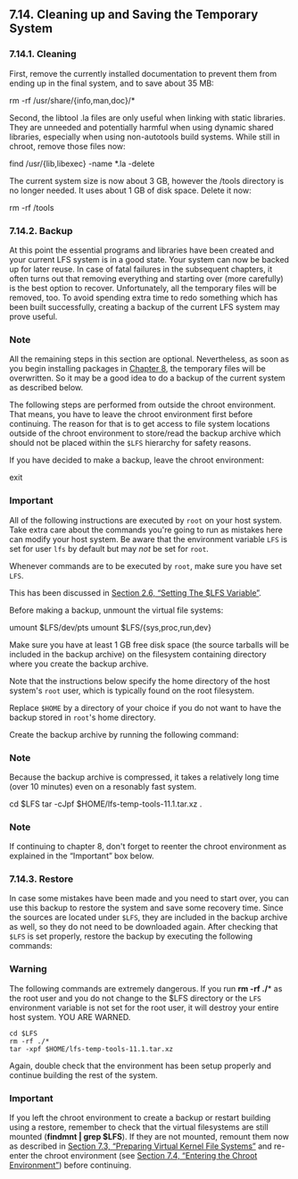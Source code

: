 ## 7.14. Cleaning up and Saving the Temporary System

### 7.14.1. Cleaning

First, remove the currently installed documentation to prevent them from ending up in the final system, and to save about 35 MB:

rm -rf /usr/share/{info,man,doc}/*

Second, the libtool .la files are only useful when linking with static libraries. They are unneeded and potentially harmful when using dynamic shared libraries, especially when using non-autotools build systems. While still in chroot, remove those files now:

find /usr/{lib,libexec} -name \*.la -delete

The current system size is now about 3 GB, however the /tools directory is no longer needed. It uses about 1 GB of disk space. Delete it now:

rm -rf /tools

### 7.14.2. Backup

At this point the essential programs and libraries have been created and your current LFS system is in a good state. Your system can now be backed up for later reuse. In case of fatal failures in the subsequent chapters, it often turns out that removing everything and starting over (more carefully) is the best option to recover. Unfortunately, all the temporary files will be removed, too. To avoid spending extra time to redo something which has been built successfully, creating a backup of the current LFS system may prove useful.

### Note

All the remaining steps in this section are optional. Nevertheless, as soon as you begin installing packages in [Chapter 8](https://linuxfromscratch.org/lfs/downloads/stable/LFS-BOOK-11.1-NOCHUNKS.html#chapter-building-system "Chapter 8. Installing Basic System Software"), the temporary files will be overwritten. So it may be a good idea to do a backup of the current system as described below.

The following steps are performed from outside the chroot environment. That means, you have to leave the chroot environment first before continuing. The reason for that is to get access to file system locations outside of the chroot environment to store/read the backup archive which should not be placed within the `$LFS` hierarchy for safety reasons.

If you have decided to make a backup, leave the chroot environment:

exit

### Important

All of the following instructions are executed by `root` on your host system. Take extra care about the commands you're going to run as mistakes here can modify your host system. Be aware that the environment variable `LFS` is set for user `lfs` by default but may _not_ be set for `root`.

Whenever commands are to be executed by `root`, make sure you have set `LFS`.

This has been discussed in [Section 2.6, “Setting The $LFS Variable”](https://linuxfromscratch.org/lfs/downloads/stable/LFS-BOOK-11.1-NOCHUNKS.html#ch-partitioning-aboutlfs "2.6. Setting The $LFS Variable").

Before making a backup, unmount the virtual file systems:

umount $LFS/dev/pts
umount $LFS/{sys,proc,run,dev}

Make sure you have at least 1 GB free disk space (the source tarballs will be included in the backup archive) on the filesystem containing directory where you create the backup archive.

Note that the instructions below specify the home directory of the host system's `root` user, which is typically found on the root filesystem.

Replace `$HOME` by a directory of your choice if you do not want to have the backup stored in `root`'s home directory.

Create the backup archive by running the following command:

### Note

Because the backup archive is compressed, it takes a relatively long time (over 10 minutes) even on a resonably fast system.

cd $LFS
tar -cJpf $HOME/lfs-temp-tools-11.1.tar.xz .

### Note

If continuing to chapter 8, don't forget to reenter the chroot environment as explained in the “Important” box below.

### 7.14.3. Restore

In case some mistakes have been made and you need to start over, you can use this backup to restore the system and save some recovery time. Since the sources are located under `$LFS`, they are included in the backup archive as well, so they do not need to be downloaded again. After checking that `$LFS` is set properly, restore the backup by executing the following commands:

### Warning

The following commands are extremely dangerous. If you run **rm -rf ./*** as the root user and you do not change to the $LFS directory or the `LFS` environment variable is not set for the root user, it will destroy your entire host system. YOU ARE WARNED.

```
cd $LFS
rm -rf ./*
tar -xpf $HOME/lfs-temp-tools-11.1.tar.xz
```

Again, double check that the environment has been setup properly and continue building the rest of the system.

### Important

If you left the chroot environment to create a backup or restart building using a restore, remember to check that the virtual filesystems are still mounted (**findmnt | grep $LFS**). If they are not mounted, remount them now as described in [Section 7.3, “Preparing Virtual Kernel File Systems”](https://linuxfromscratch.org/lfs/downloads/stable/LFS-BOOK-11.1-NOCHUNKS.html#ch-tools-kernfs "7.3. Preparing Virtual Kernel File Systems") and re-enter the chroot environment (see [Section 7.4, “Entering the Chroot Environment”](https://linuxfromscratch.org/lfs/downloads/stable/LFS-BOOK-11.1-NOCHUNKS.html#ch-tools-chroot "7.4. Entering the Chroot Environment")) before continuing.